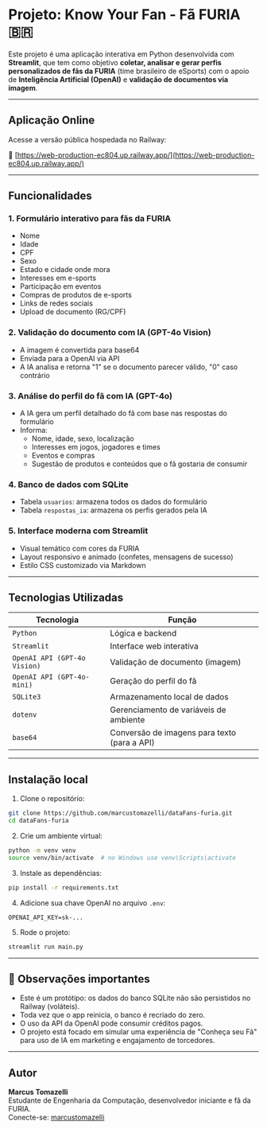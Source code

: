 # Projeto: Know Your Fan - Fã FURIA 🇧🇷

Este projeto é uma aplicação interativa em Python desenvolvida com **Streamlit**, que tem como objetivo **coletar, analisar e gerar perfis personalizados de fãs da FURIA** (time brasileiro de eSports) com o apoio de **Inteligência Artificial (OpenAI)** e **validação de documentos via imagem**.

---

## Aplicação Online

Acesse a versão pública hospedada no Railway:

🔗 [https://web-production-ec804.up.railway.app/](https://web-production-ec804.up.railway.app/)

---

## Funcionalidades

### 1. **Formulário interativo para fãs da FURIA**
- Nome
- Idade
- CPF
- Sexo
- Estado e cidade onde mora
- Interesses em e-sports
- Participação em eventos
- Compras de produtos de e-sports
- Links de redes sociais
- Upload de documento (RG/CPF)

### 2. **Validação do documento com IA (GPT-4o Vision)**
- A imagem é convertida para base64
- Enviada para a OpenAI via API
- A IA analisa e retorna "1" se o documento parecer válido, "0" caso contrário

### 3. **Análise do perfil do fã com IA (GPT-4o)**
- A IA gera um perfil detalhado do fã com base nas respostas do formulário
- Informa:
  - Nome, idade, sexo, localização
  - Interesses em jogos, jogadores e times
  - Eventos e compras
  - Sugestão de produtos e conteúdos que o fã gostaria de consumir

### 4. **Banco de dados com SQLite**
- Tabela `usuarios`: armazena todos os dados do formulário
- Tabela `respostas_ia`: armazena os perfis gerados pela IA

### 5. **Interface moderna com Streamlit**
- Visual temático com cores da FURIA
- Layout responsivo e animado (confetes, mensagens de sucesso)
- Estilo CSS customizado via Markdown

---

## Tecnologias Utilizadas

| Tecnologia | Função |
|------------|--------|
| `Python` | Lógica e backend |
| `Streamlit` | Interface web interativa |
| `OpenAI API (GPT-4o Vision)` | Validação de documento (imagem) |
| `OpenAI API (GPT-4o-mini)` | Geração do perfil do fã |
| `SQLite3` | Armazenamento local de dados |
| `dotenv` | Gerenciamento de variáveis de ambiente |
| `base64` | Conversão de imagens para texto (para a API) |

---

## Instalação local 

1. Clone o repositório:
```bash
git clone https://github.com/marcustomazelli/dataFans-furia.git
cd dataFans-furia
```

2. Crie um ambiente virtual:
```bash
python -m venv venv
source venv/bin/activate  # no Windows use venv\Scripts\activate
```

3. Instale as dependências:
```bash
pip install -r requirements.txt
```

4. Adicione sua chave OpenAI no arquivo `.env`:
```
OPENAI_API_KEY=sk-...
```

5. Rode o projeto:
```bash
streamlit run main.py
```

---

## 📌 Observações importantes

- Este é um protótipo: os dados do banco SQLite não são persistidos no Railway (voláteis).
- Toda vez que o app reinicia, o banco é recriado do zero.
- O uso da API da OpenAI pode consumir créditos pagos.
- O projeto está focado em simular uma experiência de "Conheça seu Fã" para uso de IA em marketing e engajamento de torcedores.

---

## Autor

**Marcus Tomazelli**  
Estudante de Engenharia da Computação, desenvolvedor iniciante e fã da FURIA.  
Conecte-se: [marcustomazelli](https://www.linkedin.com/in/marcus-tomazelli/)



